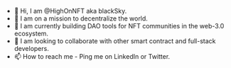 - 👋 Hi, I am @HighOnNFT aka blackSky.
- 👀 I am on a mission to decentralize the world. 
- 🌱 I am currently building DAO tools for NFT communities in the web-3.0 ecosystem.
- 💞️ I am looking to collaborate with other smart contract and full-stack developers.
- 📫 How to reach me - Ping me on LinkedIn or Twitter.

<!---
blacksky24/blacksky24 is a ✨ special ✨ repository because its `README.md` (this file) appears on your GitHub profile.
You can click the Preview link to take a look at your changes.
--->
